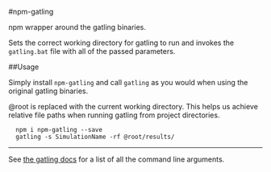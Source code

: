 #npm-gatling

npm wrapper around the gatling binaries. 

Sets the correct working directory for gatling to run and invokes the ```gatling.bat``` file with all of the passed parameters.

##Usage

Simply install ```npm-gatling``` and call ```gatling``` as you would when using the original gatling binaries.

@root is replaced with the current working directory.
This helps us achieve relative file paths when running gatling from project directories.

```
  npm i npm-gatling --save
  gatling -s SimulationName -rf @root/results/ 
```

----------

See [the gatling docs](http://gatling.io/docs/2.0.0-RC2/general/configuration.html#command-line-options "http://gatling.io/docs/2.0.0-RC2/general/configuration.html#command-line-options") for a list of all the command line arguments.
